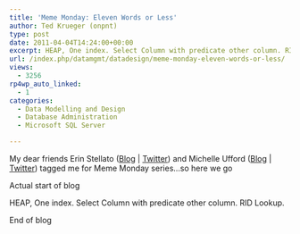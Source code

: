 ```yaml
---
title: 'Meme Monday: Eleven Words or Less'
author: Ted Krueger (onpnt)
type: post
date: 2011-04-04T14:24:00+00:00
excerpt: HEAP, One index. Select Column with predicate other column. RID Lookup.
url: /index.php/datamgmt/datadesign/meme-monday-eleven-words-or-less/
views:
  - 3256
rp4wp_auto_linked:
  - 1
categories:
  - Data Modelling and Design
  - Database Administration
  - Microsoft SQL Server

---
```

My dear friends Erin Stellato ([Blog][1] | [Twitter][2]) and Michelle Ufford ([Blog][3] | [Twitter][4]) tagged me for Meme Monday series&#8230;so here we go

<span class="MT_under">Actual start of blog</span>
  
HEAP, One index. Select Column with predicate other column. RID Lookup.
  
<span class="MT_under">End of blog</span>

 [1]: http://www.erinstellato.com/index.php/component/content/article/1-latest-news/125-meme-monday-eleven-words-or-less
 [2]: http://twitter.com/erinstellato
 [3]: http://sqlfool.com/
 [4]: http://twitter.com/sqlfool